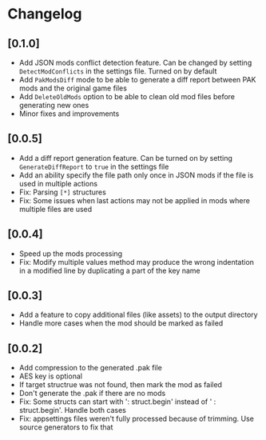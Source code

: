# Changelog 

## [0.1.0]
- Add JSON mods conflict detection feature. Can be changed by setting `DetectModConflicts` in the settings file. Turned on by default
- Add `PakModsDiff` mode to be able to generate a diff report between PAK mods and the original game files
- Add `DeleteOldMods` option to be able to clean old mod files before generating new ones
- Minor fixes and improvements

## [0.0.5]
- Add a diff report generation feature. Can be turned on by setting `GenerateDiffReport` to `true` in the settings file
- Add an ability specify the file path only once in JSON mods if the file is used in multiple actions
- Fix: Parsing `[*]` structures
- Fix: Some issues when last actions may not be applied in mods where multiple files are used

## [0.0.4]
- Speed up the mods processing
- Fix: Modify multiple values method may produce the wrong indentation in a modified line by duplicating a part of the key name

## [0.0.3]
- Add a feature to copy additional files (like assets) to the output directory
- Handle more cases when the mod should be marked as failed

## [0.0.2]
- Add compression to the generated .pak file
- AES key is optional
- If target structrue was not found, then mark the mod as failed
- Don't generate the .pak if there are no mods
- Fix: Some structs can start with ': struct.begin' instead of ' : struct.begin'. Handle both cases
- Fix: appsettings files weren't fully processed because of trimming. Use source generators to fix that